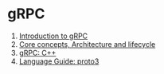 # gRPC
1. [Introduction to gRPC](./Introduction%20to%20gRPC/index.md)
2. [Core concepts, Architecture and lifecycle](./Core%20concepts,%20Architecture%20and%20lifecycle/index.md)
3. [gRPC: C++](./gRPC:%20C++/index.md)
4. [Language Guide: proto3](./Language%20Guide:%20proto3/index.md)
